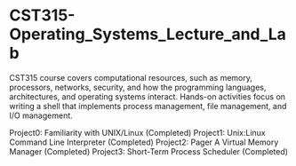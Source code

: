 # CST315-Operating_Systems_Lecture_and_Lab
CST315 course covers computational resources, such as memory, processors, networks, security, and how the programming languages, architectures, and operating systems interact. Hands-on activities focus on writing a shell that implements process management, file management, and I/O management.

Project0: Familiarity with UNIX/Linux (Completed)
Project1: Unix:Linux Command Line Interpreter (Completed)
Project2: Pager A Virtual Memory Manager (Completed)
Project3: Short-Term Process Scheduler (Completed)
